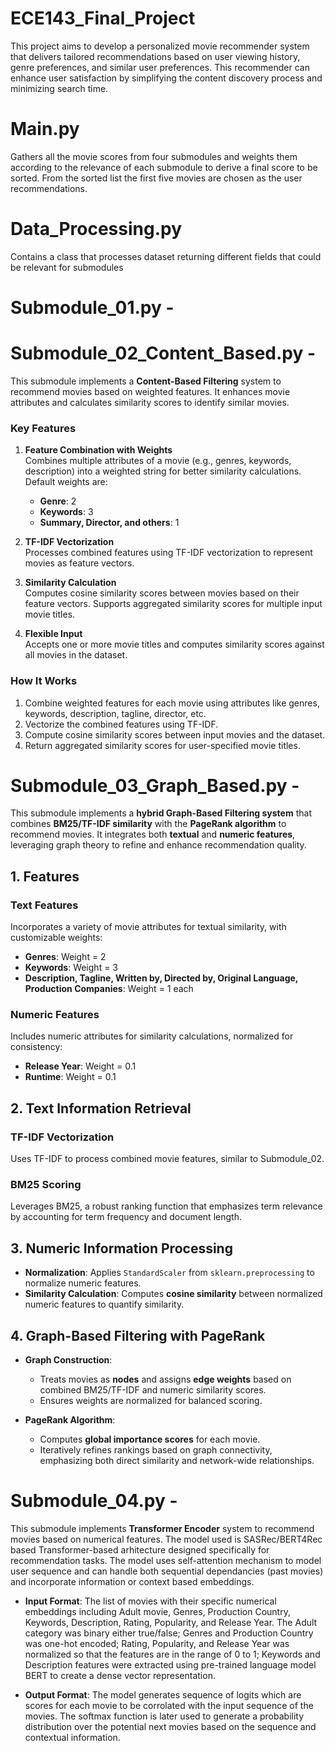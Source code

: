# ECE143_Final_Project
This project aims to develop a personalized movie recommender system that delivers tailored recommendations based on user viewing history, genre preferences, and similar user preferences. This recommender can enhance user satisfaction by simplifying the content discovery process and minimizing search time.

# Main.py
Gathers all the movie scores from four submodules and weights them according to the relevance of each submodule to derive a final score to be sorted. From the sorted list the first five movies are chosen as the user recommendations.

# Data_Processing.py
Contains a class that processes dataset returning different fields that could be relevant for submodules 

# Submodule_01.py - 

# Submodule_02_Content_Based.py -

This submodule implements a **Content-Based Filtering** system to recommend movies based on weighted features. It enhances movie attributes and calculates similarity scores to identify similar movies.

### Key Features
1. **Feature Combination with Weights**  
   Combines multiple attributes of a movie (e.g., genres, keywords, description) into a weighted string for better similarity calculations. Default weights are:
   - **Genre**: 2  
   - **Keywords**: 3  
   - **Summary, Director, and others**: 1  

2. **TF-IDF Vectorization**  
   Processes combined features using TF-IDF vectorization to represent movies as feature vectors.

3. **Similarity Calculation**  
   Computes cosine similarity scores between movies based on their feature vectors. Supports aggregated similarity scores for multiple input movie titles.
   
4. **Flexible Input**  
   Accepts one or more movie titles and computes similarity scores against all movies in the dataset.

### How It Works
1. Combine weighted features for each movie using attributes like genres, keywords, description, tagline, director, etc.
2. Vectorize the combined features using TF-IDF.
3. Compute cosine similarity scores between input movies and the dataset.
4. Return aggregated similarity scores for user-specified movie titles.

# Submodule_03_Graph_Based.py -

This submodule implements a **hybrid Graph-Based Filtering system** that combines **BM25/TF-IDF similarity** with the **PageRank algorithm** to recommend movies. It integrates both **textual** and **numeric features**, leveraging graph theory to refine and enhance recommendation quality.

## **1. Features**

### **Text Features**
Incorporates a variety of movie attributes for textual similarity, with customizable weights:  
- **Genres**: Weight = 2  
- **Keywords**: Weight = 3  
- **Description, Tagline, Written by, Directed by, Original Language, Production Companies**: Weight = 1 each  

### **Numeric Features**  
Includes numeric attributes for similarity calculations, normalized for consistency:  
- **Release Year**: Weight = 0.1  
- **Runtime**: Weight = 0.1  

## **2. Text Information Retrieval**

### **TF-IDF Vectorization**  
Uses TF-IDF to process combined movie features, similar to Submodule_02.  

### **BM25 Scoring**  
Leverages BM25, a robust ranking function that emphasizes term relevance by accounting for term frequency and document length.  

## **3. Numeric Information Processing**

- **Normalization**: Applies `StandardScaler` from `sklearn.preprocessing` to normalize numeric features.  
- **Similarity Calculation**: Computes **cosine similarity** between normalized numeric features to quantify similarity.

## **4. Graph-Based Filtering with PageRank**

- **Graph Construction**:  
  - Treats movies as **nodes** and assigns **edge weights** based on combined BM25/TF-IDF and numeric similarity scores.  
  - Ensures weights are normalized for balanced scoring.  

- **PageRank Algorithm**:  
  - Computes **global importance scores** for each movie.  
  - Iteratively refines rankings based on graph connectivity, emphasizing both direct similarity and network-wide relationships.  

# Submodule_04.py - 

This submodule implements **Transformer Encoder** system to recommend movies based on numerical features. The model used is SASRec/BERT4Rec based Transformer-based arhitecture designed specifically for recommendation tasks. The model uses self-attention mechanism to model user sequence and can handle both sequential dependancies (past movies) and incorporate information or context based embeddings. 

 - **Input Format**: The list of movies with their specific numerical embeddings including Adult movie, Genres, Production Country, Keywords, Description, Rating, Popularity, and Release Year. The Adult category was binary either true/false; Genres and Production Country was one-hot encoded; Rating, Popularity, and Release Year was normalized so that the features are in the range of 0 to 1; Keywords and Description features were extracted using pre-trained language model BERT to create a dense vector representation.

 - **Output Format**: The model generates sequence of logits which are scores for each movie to be corrolated with the input sequence of the movies. The softmax function is later used to generate a probability distribution over the potential next movies based on the sequence and contextual information.

